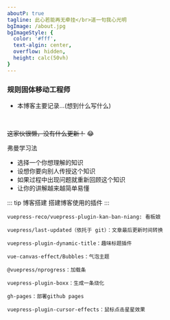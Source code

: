 ```yaml
---
aboutP: true
tagline: 此心若能再无牵挂</br>道一句我心光明
bgImage: /about.jpg
bgImageStyle: {
  color: '#fff',
  text-algin: center,
  overflow: hidden,
  height: calc(50vh)
}
---
```

### 规则固体移动工程师
- 本博客主要记录...(想到什么写什么)

</br>

 ~~这家伙很懒，没有什么更新！~~ &#x1F602;

弗曼学习法
- 选择一个你想理解的知识
- 设想你要向别人传授这个知识
- 如果过程中出现问题就重新回顾这个知识
- 让你的讲解越来越简单易懂

::: tip 博客搭建
搭建博客使用的插件
:::

```
vuepress-reco/vuepress-plugin-kan-ban-niang: 看板娘

vuepress/last-updated（依托于 git）：文章最后更新时间转换

vuepress-plugin-dynamic-title：趣味标题插件

vue-canvas-effect/Bubbles：气泡主题

@vuepress/nprogress：加载条

vuepress-plugin-boxx：生成一条烧化

gh-pages：部署github pages

vuepress-plugin-cursor-effects：鼠标点击星星效果
```